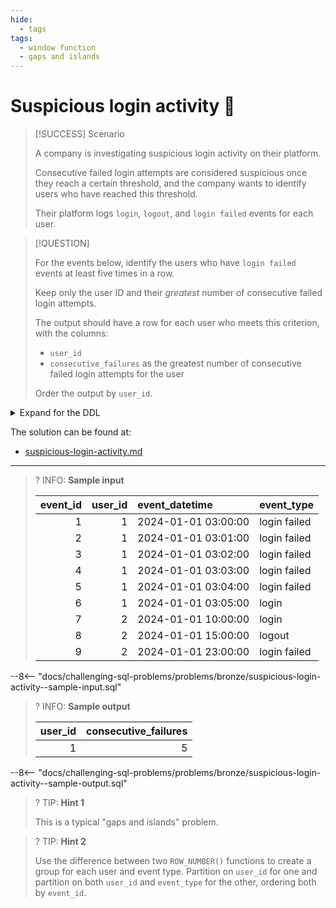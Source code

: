```yaml
---
hide:
  - tags
tags:
  - window function
  - gaps and islands
---
```


# Suspicious login activity 🤔

> [!SUCCESS] Scenario
>
> A company is investigating suspicious login activity on their platform.
>
> Consecutive failed login attempts are considered suspicious once they reach a certain threshold, and the company wants to identify users who have reached this threshold.
>
> Their platform logs `login`, `logout`, and `login failed` events for each user.

> [!QUESTION]
>
> For the events below, identify the users who have `login failed` events at least five times in a row.
>
> Keep only the user ID and their _greatest_ number of consecutive failed login attempts.
>
> The output should have a row for each user who meets this criterion, with the columns:
>
> - `user_id`
> - `consecutive_failures` as the greatest number of consecutive failed login attempts for the user
>
> Order the output by `user_id`.

<details>
<summary>Expand for the DDL</summary>
--8<-- "docs/challenging-sql-problems/problems/bronze/suspicious-login-activity.sql"
</details>

The solution can be found at:

- [suspicious-login-activity.md](../../solutions/bronze/suspicious-login-activity.md)

---

<!-- prettier-ignore -->
>? INFO: **Sample input**
>
> | event_id | user_id | event_datetime      | event_type   |
> |---------:|--------:|:--------------------|:-------------|
> |        1 |       1 | 2024-01-01 03:00:00 | login failed |
> |        2 |       1 | 2024-01-01 03:01:00 | login failed |
> |        3 |       1 | 2024-01-01 03:02:00 | login failed |
> |        4 |       1 | 2024-01-01 03:03:00 | login failed |
> |        5 |       1 | 2024-01-01 03:04:00 | login failed |
> |        6 |       1 | 2024-01-01 03:05:00 | login        |
> |        7 |       2 | 2024-01-01 10:00:00 | login        |
> |        8 |       2 | 2024-01-01 15:00:00 | logout       |
> |        9 |       2 | 2024-01-01 23:00:00 | login failed |
>
--8<-- "docs/challenging-sql-problems/problems/bronze/suspicious-login-activity--sample-input.sql"

<!-- prettier-ignore -->
>? INFO: **Sample output**
>
> | user_id | consecutive_failures |
> |--------:|---------------------:|
> |       1 |                    5 |
>
--8<-- "docs/challenging-sql-problems/problems/bronze/suspicious-login-activity--sample-output.sql"

<!-- prettier-ignore -->
>? TIP: **Hint 1**
>
> This is a typical "gaps and islands" problem.

<!-- prettier-ignore -->
>? TIP: **Hint 2**
>
> Use the difference between two `ROW_NUMBER()` functions to create a group for each user and event type. Partition on `user_id` for one and partition on both `user_id` and `event_type` for the other, ordering both by `event_id`.
